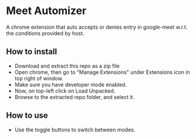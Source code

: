 # Meet Automizer
A chrome extension that auto accepts or denies entry in google-meet w.r.t. the conditions provided by host.

## How to install 
  * Download and extract this repo as a zip file 
  * Open chrome, then go to "Manage Extensions" under Extensions icon in top right of window.
  * Make sure you have developer mode enabled.
  * Now, on top-left click on Load Unpacked.
  * Browse to the extracted repo folder, and select it.
 
 ## How to use
  * Use the toggle buttons to switch between modes.
  
